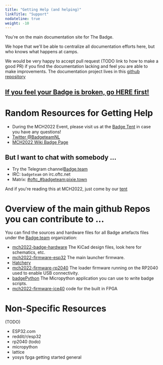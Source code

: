 ```yaml
---
title: "Getting Help (and helping)"
linkTitle: "Support"
nodateline: true
weight: -10
---
```


You're on the main documentation site for The Badge.

We hope that we'll be able to centralize all documentation efforts here,
but who knows what happens at camps.

We would be very happy to accept pull request (TODO link to how to make a
good PR) if you find the documentation lacking and feel you are able to
make improvements. The documentation project lives in this [github
repository](https://github.com/badgeteam/website)

## [If you feel your Badge is broken, go HERE first!](troubleshooting_faq)

# Random Resources for Getting Help

- During the MCH2022 Event, please visit us at the [Badge Tent](https://map.mch2022.org/#map=20/5.5274/52.2839/0) in case you have any questions!
- [Twitter @BadgeteamNL](https://twitter.com/BadgeteamNL)
- [MCH2022 Wiki Badge Page](https://wiki.mch2022.org/Badge)


## But I want to chat with somebody ... 

- Try the Telegram channel[Badge.team](https://t.me/+tjHw6Rtao19jODM8)
- IRC: `badgeteam` on irc.oftc.net
- Matrix: [#oftc_#badgeteam:pixie.town](https://matrix.to/#/#oftc_#badgeteam:pixie.town)

And if you're reading this at MCH2022, just come by our [tent](https://map.mch2022.org/#map=20/5.5274/52.2839/0)

# Overview of the main github Repos you can contribute to ...

You can find the sources and hardware files for all Badge artefacts
files under the [Badge.team](https://github.com/badgeteam) organization:

- [mch2022-badge-hardware](https://github.com/badgeteam/mch2022-badge-hardware) The KiCad design files, look here for
  schematics, etc.
- [mch2022-firmware-esp32](https://github.com/badgeteam/mch2022-firmware-esp32) The main launcher firmware.
- [Hatchery]()
- [mch2022-firmware-rp2040](https://github.com/badgeteam/mch2022-firmware-rp2040) The loader firmware running on the RP2040
  used to enable USB connectivity.
- [badgePython](https://github.com/badgeteam/badgePython) The Micropython application you can use to write
  badge scripts.
- [mch2022-firmware-ice40](https://github.com/badgeteam/mch2022-firmware-ice40) code for the built in FPGA




# Non-Specific Resources
 (TODO)
- ESP32.com
- reddit/r/esp32
- rp2040 (todo)
- micropython 
- lattice
- yosys fpga getting started general 
